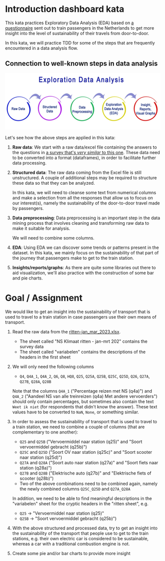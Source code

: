 # Introduction dashboard kata

This kata practices Exploratory Data Analysis (EDA) based on 
[a questionnaire](questionnaire.md) sent out to
train passengers in the Netherlands to get more insight
into the level of sustainability of their travels from
door-to-door.

In this kata, we will practice TDD for some of the steps 
that are frequently encountered in a data analysis flow.

## Connection to well-known steps in data analysis 

![Data analysis](./images/data-analysis.webp)

Let's see how the above steps are applied in this kata:

1. **Raw data**: 
   We start with a raw data/excel file containing the answers to the questions in 
   [a survey that's _very similar_ to this one](questionnaire.md). 
   These data need to be converted 
   into a format (dataframes), in order to facilitate further data processing.
2. **Structured data**: 
   The raw data coming from the Excel file is still unstructured. A couple of additional
   steps may be required to structure these data so that they can be analyzed. 
   
   In this kata, we will need to cleanse some text from numerical columns and make
   a selection from all the responses that allow us to focus on our interest(s),
   namely the sustainability of the door-to-door travel made by passengers.
3. **Data preprocessing**: Data preprocessing is an important step in the data mining process 
   that involves cleaning and transforming raw data to make it suitable for analysis. 
   
   We will need to combine some columns. 
4. **EDA**: Using EDA we can discover some trends or patterns present in the dataset.
   In this kata, we mainly focus on the sustainability of that part of the journey that 
   passengers make to get to the train station.
5. **Insights/reports/graphs**: As there are quite some libraries out there to 
   aid visualization, we'll also practice with the construction of some bar and pie charts.

# Goal / Assignment

We would like to get an insight into the sustainability of transport that
is used to travel to a train station in case passengers use their own means of transport.

1. Read the raw data from the [ritten-jan_mar_2023.xlsx](./ritten-jan_mar_2023.xlsx).
   - The sheet called "NS Klimaat ritten - jan-mrt 202" contains the survey data
   - The sheet called "variabelen" contains the descriptions of the headers in the first sheet
2. We will only need the following columns
   - `Q4`, `Q4A_1`, `Q4A_2`, `Q6`, `Q8`, `HQ8`, `Q25`, `Q25A`, `Q25B`, `Q25C`, `Q25D`, `Q26`, `Q27A`, `Q27B`, `Q28A`, `Q28B`

   Note that the columns `Q4A_1` ("Percentage reizen met NS (q4a)") and 
   `Q4A_2` ("Aandeel NS van alle treinreizen (q4a) Met andere vervoerders") 
   should only contain percentages,
   but sometimes also contain the text `Weet ik niet` (for respondents that didn't 
   know the answer). These text values have to be converted to `NaN`, `None`, or
   something similar.
3. In order to assess the sustainability of transport that
   is used to travel to a
   train station, we need to combine a couple of columns (that are complementary to
   one another):
   - `Q25` and `Q25B` ("Vervoermiddel naar station (q25)" and "Soort vervoermiddel gebracht (q25b)")
   - `Q25C` and `Q25D` ("Soort OV naar station (q25c)" and "Soort scooter naar station (q25d)")
   - `Q27A` and `Q28A` ("Soort auto naar station (q27a)" and "Soort fiets naar station (q28a)")
   - `Q27B` and `Q28B` ("Elektrische auto (q27b)" and "Elektrische fiets of scooter (q28b)")
   - Two of the above combinations need to be combined again, namely the newly
     combined columns `Q25C_Q25D` and `Q27A_Q28A`

   In addition, we need to be able to find meaningful descriptions in the "variabelen"
   sheet for the cryptic headers in the "ritten sheet", e.g.
   - `Q25` &rarr; "Vervoermiddel naar station (q25)"
   - `Q25B` &rarr; "Soort vervoermiddel gebracht (q25b)")
4. With the above structured and processed data, try to get an insight into the sustainability
   of the transport that people use to get to the train stations, e.g. their own electric car
   is considered to be sustainable, whereas a car with a traditional combustion engine is not.
5. Create some pie and/or bar charts to provide more insight 
